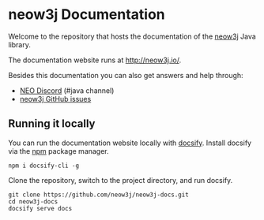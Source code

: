 # neow3j Documentation

Welcome to the repository that hosts the documentation of the [neow3j](https://neow3j.io) Java library.

The documentation website runs at http://neow3j.io/.

Besides this documentation you can also get answers and help through:

* [NEO Discord](https://discord.io/neo) (#java channel)
* [neow3j GitHub issues](https://github.com/neow3j/neow3j/issues)

## Running it locally

You can run the documentation website locally with [docsify](https://docsify.js.org/#/).
Install docsify via the [npm](https://www.npmjs.com/) package manager.

```
npm i docsify-cli -g
```

Clone the repository, switch to the project directory, and run docsify.

```
git clone https://github.com/neow3j/neow3j-docs.git
cd neow3j-docs
docsify serve docs
```
